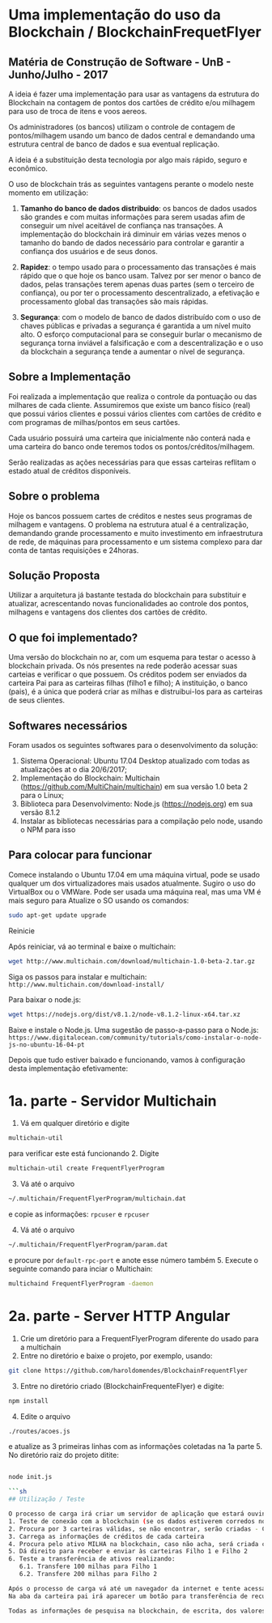 # Uma implementação do uso da Blockchain /  BlockchainFrequetFlyer


## Matéria de Construção de Software - UnB - Junho/Julho - 2017

A ideia é fazer uma implementação para usar as vantagens da estrutura do Blockchain na contagem de pontos dos cartões de crédito e/ou milhagem para uso de troca de itens e voos aereos.

Os administradores (os bancos) utilizam o controle de contagem de pontos/milhagem usando um banco de dados central e demandando uma estrutura central de banco de dados e sua eventual replicação.

A ideia é a substituição desta tecnologia por algo mais rápido, seguro e econômico.

O uso de blockchain trás as seguintes vantagens perante o modelo neste momento em utilização:

1. **Tamanho do banco de dados distribuido**: os bancos de dados usados são grandes e com muitas informações para serem usadas afim de conseguir um nível aceitável de confiança nas transações. A implementação do blockchain irá diminuir em várias vezes menos o tamanho do bando de dados necessário para controlar e garantir a confiança dos usuários e de seus donos.

2. **Rapidez**: o tempo usado para o processamento das transações é mais rápido que o que hoje os banco usam. Talvez por ser menor o banco de dados, pelas transações terem apenas duas partes (sem o terceiro de confiança), ou por ter o processamento descentralizado, a efetivação e processamento global das transações são mais rápidas.

3. **Segurança**: com o modelo de banco de dados distribuído com o uso de chaves públicas e privadas a segurança é garantida a um nível muito alto. O esforço computacional para se conseguir burlar o mecanismo de segurança torna inviável a falsificação e com a descentralização e o uso da blockchain a segurança tende a aumentar o nível de segurança.


## Sobre a Implementação

Foi realizada a implementação que realiza o controle da pontuação ou das milhares de cada cliente. 
Assumiremos que existe um banco físico (real) que possui vários clientes e possui vários clientes com cartões de crédito e com programas de milhas/pontos em seus cartões.

Cada usuário possuirá uma carteira que inicialmente não conterá nada e uma carteira do banco onde teremos todos os pontos/créditos/milhagem.

Serão realizadas as ações necessárias para que essas carteiras reflitam o estado atual de créditos disponíveis.


## Sobre o problema

Hoje os bancos possuem cartes de créditos e nestes seus programas de milhagem e vantagens.
O problema na estrutura atual é a centralização, demandando grande processamento e muito investimento em infraestrutura de rede, de máquinas para processamento e um sistema complexo para dar conta de tantas requisições e 24horas.


## Solução Proposta

Utilizar a arquitetura já bastante testada do blockchain para substituir e atualizar, acrescentando novas funcionalidades ao controle dos pontos, milhagens e vantagens dos clientes dos cartões de crédito.


## O que foi implementado?

Uma versão do blockchain no ar, com um esquema para testar o acesso à blockchain privada.
Os nós presentes na rede poderão acessar suas carteias e verificar o que possuem. Os créditos podem ser enviados da carteira Pai para as carteiras filhas (filho1 e filho);
A instituição, o banco (pais), é a única que poderá criar as milhas e distruibui-los para as carteiras de seus clientes.


## Softwares necessários

Foram usados os seguintes softwares para o desenvolvimento da solução:

1. Sistema Operacional: Ubuntu 17.04 Desktop atualizado com todas as atualizações at o dia 20/6/2017;
2. Implementação do Blockchain: Multichain (https://github.com/MultiChain/multichain) em sua versão 1.0 beta 2 para o Linux;
3. Biblioteca para Desenvolvimento: Node.js (https://nodejs.org) em sua versão 8.1.2
4. Instalar as bibliotecas necessárias para a compilação pelo node, usando o NPM para isso

## Para colocar para funcionar

Comece instalando o Ubuntu 17.04 em uma máquina virtual, pode se usado qualquer um dos virtualizadores mais usados atualmente.
Sugiro o uso do VirtualBox ou o VMWare. Pode ser usada uma máquina real, mas uma VM é mais seguro para 
Atualize o SO usando os comandos: 
```sh
sudo apt-get update upgrade
```
Reinicie

Após reiniciar, vá ao terminal e baixe o multichain: 
```sh
wget http://www.multichain.com/download/multichain-1.0-beta-2.tar.gz
```
Siga os passos para instalar e multichain: `http://www.multichain.com/download-install/`

Para baixar o node.js: 
```sh
wget https://nodejs.org/dist/v8.1.2/node-v8.1.2-linux-x64.tar.xz
```
Baixe e instale o Node.js. Uma sugestão de passo-a-passo para o Node.js: `https://www.digitalocean.com/community/tutorials/como-instalar-o-node-js-no-ubuntu-16-04-pt`

Depois que tudo estiver baixado e funcionando, vamos à configuração desta implementação efetivamente:

# 1a. parte - Servidor Multichain
1. Vá em qualquer diretório e digite
```sh
multichain-util 
```
para verificar este está funcionando
2. Digite 
```sh
multichain-util create FrequentFlyerProgram
```
3. Vá até o arquivo 
```sh
~/.multichain/FrequentFlyerProgram/multichain.dat
``` 
e copie as informações: `rpcuser` e `rpcuser`

4. Vá até o arquivo 
```sh
~/.multichain/FrequentFlyerProgram/param.dat 
```
e procure por `default-rpc-port` e anote esse número também
5. Execute o seguinte comando para inciar o Multichain: 
```sh
multichaind FrequentFlyerProgram -daemon
```

# 2a. parte - Server HTTP Angular
1. Crie um diretório para a FrequentFlyerProgram diferente do usado para a multichain
2. Entre no diretório e baixe o projeto, por exemplo, usando: 
```sh
git clone https://github.com/haroldomendes/BlockchainFrequentFlyer
```
3. Entre no diretório criado (BlockchainFrequenteFlyer) e digite: 
```sh
npm install
```
4. Edite o arquivo 
```sh
./routes/acoes.js 
```
e atualize as 3 primeiras linhas com as informações coletadas na 1a parte
5. No diretório raiz do projeto ditite: 
```sh

node init.js

```sh
## Utilização / Teste

O processo de carga irá criar um servidor de aplicação que estará ouvindo na porta 8080 e irá realizar as seguintes ações na blockchain:
1. Teste de conexão com a blockchain (se os dados estiverem corredos no arquivo ./routes/acoes.js e não houver nenhum impedimento nas regras da rede, o teste irá concluir com sucesso)
2. Procura por 3 carteiras válidas, se não encontrar, serão criadas - Carteiras Pai, Filho1 e Filho2
3. Carrega as informações de créditos de cada carteira
4. Procura pelo ativo MILHA na blockchain, caso não acha, será criada com 100.000 de crédito e a atribui para a carteira Pai
5. Dá direito para receber e enviar às carteiras Filho 1 e Filho 2
6. Teste a transferência de ativos realizando:
   6.1. Transfere 100 milhas para Filho 1
   6.2. Transfere 200 milhas para Filho 2

Após o processo de carga vá até um navegador da internet e tente acessa o endereço `http://endereço-da-máquina:8080` e deverá aparecer uma tela com as informações das 3 carteiras separadas por abas.
Na aba da carteira pai irá aparecer um botão para transferência de recursos aleatórios para as carterias Filho 1 e Filho 2, também aleatoriamente. Pressionando o botão para a transferência, é possível verificar os créditos sendo retirados da Carteia Pai e creditados às carteiras Filhos atualizando a página e mudando de abas.

Todas as informações de pesquisa na blockchain, de escrita, dos valores das transações, das pesquisas realizadas são mostradas com mais detalhes na console do servidor http carregado pelo node.js.

